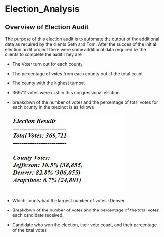 # Election_Analysis
## Overview of Election Audit
The purpose of this election audit is to automate the output of the additional data as required by the clients Seth and Tom. After the succes of the initial election audit project there were some additional data required by the clients to complete the audit.They are:
* The Voter turn out for each county
* The percentage of votes from each county out of the total count
* The county with the highest turnout


* 369711 votes were cast in this congressional election
* breakdown of the number of votes and the percentage of total votes for each county in the precinct is as follows

  ![county votes](election_county.PNG)

* Which county had the largest number of votes : Denver



* Breakdown of the number of votes and the percentage of the total votes each candidate received.



* Candidate who won the election, their vote count, and their percentage of the total votes

